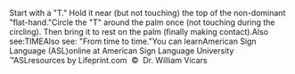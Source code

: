 Start with a "T." Hold it near (but not touching) the top 
			of the non-dominant "flat-hand."Circle the "T" around the palm once (not touching during the 
			circling). Then bring it to rest on the palm (finally making 
			contact).Also see:TIMEAlso see: "From 
	time to time."You can learnAmerican Sign Language (ASL)online at American Sign Language University ™ASLresources by Lifeprint.com  ©  Dr. William Vicars
